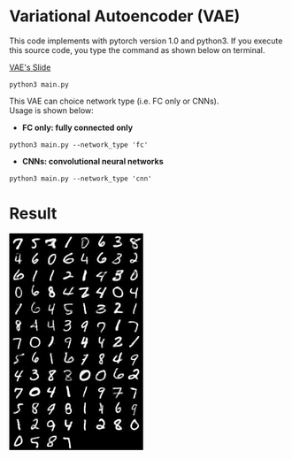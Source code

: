# Variational Autoencoder (VAE)
This code implements with pytorch version 1.0 and python3.
If you execute this source code, you type the command as shown below on terminal.

[VAE's Slide](./Explanation_VAE_jp.pdf)

```
python3 main.py
```
This VAE can choice network type (i.e. FC only or CNNs).<br>
Usage is shown below:<br>
* **FC only: fully connected only**
```
python3 main.py --network_type 'fc'
```

* **CNNs: convolutional neural networks**
```
python3 main.py --network_type 'cnn'
```

# Result
![VAE Result](./image/samples100.jpg)
